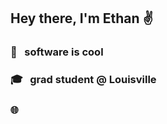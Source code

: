## Hey there, I'm Ethan ✌️

### 🧮 &nbsp; software is cool

### 🎓 &nbsp; grad student @ Louisville

### 🌐   &nbsp; 

